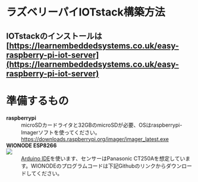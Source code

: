# ラズベリーパイIOTstack構築方法
## IOTstackのインストールは[https://learnembeddedsystems.co.uk/easy-raspberry-pi-iot-server](https://learnembeddedsystems.co.uk/easy-raspberry-pi-iot-server)

# 準備するもの
<dl>
    <dt><strong>raspberrypi</strong></dt>
    <dd>microSDカードライタと32GBのmicroSDが必要、OSはraspberrypi-Imagerソフトを使ってください。<br><a href="https://downloads.raspberrypi.org/imager/imager_latest.exe">https://downloads.raspberrypi.org/imager/imager_latest.exe</a></dd>
    <dt><strong>WIONODE ESP8266</strong></dt>
    <img src="https://jp.images-monotaro.com/Monotaro3/pi/full/mono89744113-180516-02.jpg">
    <dd><a href="https://www.arduino.cc/en/software">Arduino IDE</a>を使います、センサーはPanasonic CT250Aを想定しています。WIONODEのプログラムコードは下記Githubのリンクからダウンロードしてください。</dd>
</dl>

